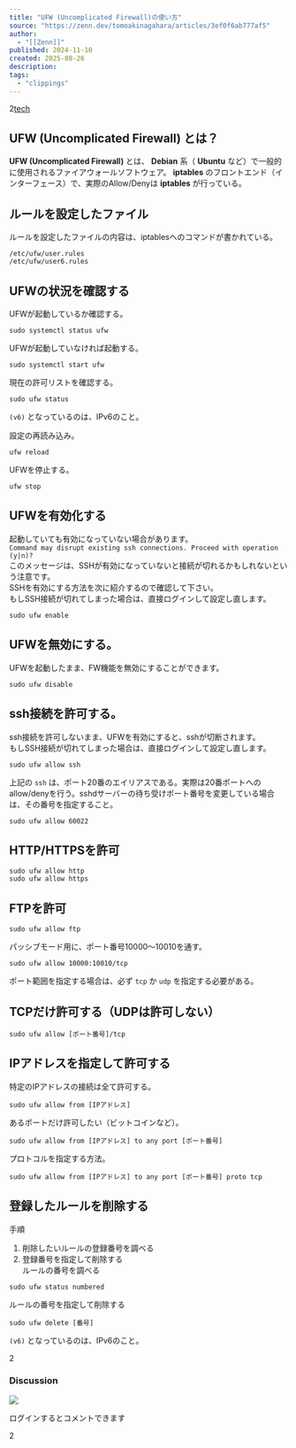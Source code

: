 ```yaml
---
title: "UFW (Uncomplicated Firewall)の使い方"
source: "https://zenn.dev/tomoakinagahara/articles/3ef0f6ab777af5"
author:
  - "[[Zenn]]"
published: 2024-11-10
created: 2025-08-26
description:
tags:
  - "clippings"
---
```

2[tech](https://zenn.dev/tech-or-idea)

## UFW (Uncomplicated Firewall) とは？

**UFW (Uncomplicated Firewall)** とは、 **Debian** 系（ **Ubuntu** など）で一般的に使用されるファイアウォールソフトウェア。 **iptables** のフロントエンド（インターフェース）で、実際のAllow/Denyは **iptables** が行っている。

## ルールを設定したファイル

ルールを設定したファイルの内容は、iptablesへのコマンドが書かれている。

```
/etc/ufw/user.rules
/etc/ufw/user6.rules
```

## UFWの状況を確認する

UFWが起動しているか確認する。

```shell
sudo systemctl status ufw
```

UFWが起動していなければ起動する。

```shell
sudo systemctl start ufw
```

現在の許可リストを確認する。

```shell
sudo ufw status
```

`(v6)` となっているのは、IPv6のこと。

設定の再読み込み。

```shell
ufw reload
```

UFWを停止する。

```shell
ufw stop
```

## UFWを有効化する

起動していても有効になっていない場合があります。  
`Command may disrupt existing ssh connections. Proceed with operation (y|n)?`  
このメッセージは、SSHが有効になっていないと接続が切れるかもしれないという注意です。  
SSHを有効にする方法を次に紹介するので確認して下さい。  
もしSSH接続が切れてしまった場合は、直接ログインして設定し直します。

```shell
sudo ufw enable
```

## UFWを無効にする。

UFWを起動したまま、FW機能を無効にすることができます。

```shell
sudo ufw disable
```

## ssh接続を許可する。

ssh接続を許可しないまま、UFWを有効にすると、sshが切断されます。  
もしSSH接続が切れてしまった場合は、直接ログインして設定し直します。

```shell
sudo ufw allow ssh
```

上記の `ssh` は、ポート20番のエイリアスである。実際は20番ポートへのallow/denyを行う。sshdサーバーの待ち受けポート番号を変更している場合は、その番号を指定すること。

```shell
sudo ufw allow 60022
```

## HTTP/HTTPSを許可

```shell
sudo ufw allow http
sudo ufw allow https
```

## FTPを許可

```shell
sudo ufw allow ftp
```

パッシブモード用に、ポート番号10000〜10010を通す。

```shell
sudo ufw allow 10000:10010/tcp
```

ポート範囲を指定する場合は、必ず `tcp` か `udp` を指定する必要がある。

## TCPだけ許可する（UDPは許可しない）

```shell
sudo ufw allow [ポート番号]/tcp
```

## IPアドレスを指定して許可する

特定のIPアドレスの接続は全て許可する。

```shell
sudo ufw allow from [IPアドレス]
```

あるポートだけ許可したい（ビットコインなど）。

```shell
sudo ufw allow from [IPアドレス] to any port [ポート番号]
```

プロトコルを指定する方法。

```shell
sudo ufw allow from [IPアドレス] to any port [ポート番号] proto tcp
```

## 登録したルールを削除する

手順

1. 削除したいルールの登録番号を調べる
2. 登録番号を指定して削除する  
	ルールの番号を調べる

```shell
sudo ufw status numbered
```

ルールの番号を指定して削除する

```shell
sudo ufw delete [番号]
```

`(v6)` となっているのは、IPv6のこと。

2

### Discussion

![](https://static.zenn.studio/images/drawing/discussion.png)

ログインするとコメントできます

2